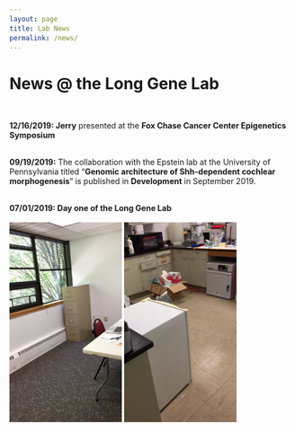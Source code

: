 ```yaml
---
layout: page
title: Lab News
permalink: /news/
--- 
```


# News @ the Long Gene Lab<br>
  <br>
  
 **12/16/2019:  Jerry** presented at the **Fox Chase Cancer Center Epigenetics Symposium**<br>
  <br>
 
 **09/19/2019:**  The collaboration with the Epstein lab at the University of Pennsylvania titled “**Genomic architecture of Shh-dependent cochlear morphogenesis**” is published in **Development** in September 2019.<br>
  <br>
 
**07/01/2019:  Day one of the Long Gene Lab**<br>
 <br>
<img width="200" src="/img/Day1_1.jpg" data-action="zoom">
<img width="200" src="/img/Day1_2.jpg" data-action="zoom">



